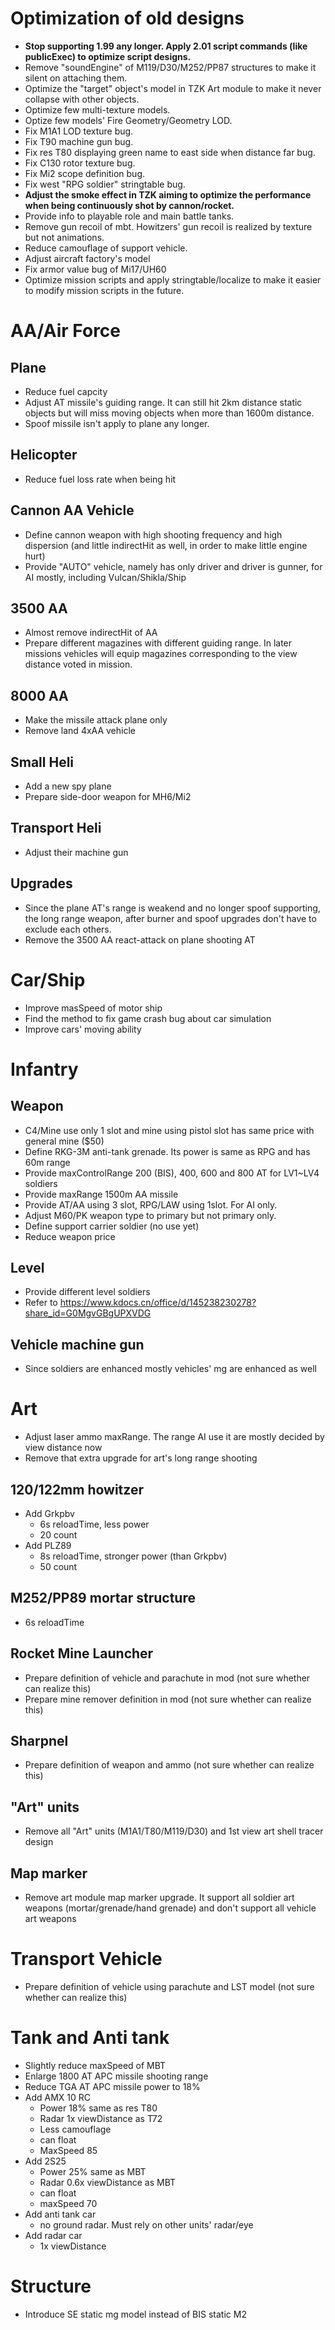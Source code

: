 # Optimization of old designs
+ **Stop supporting 1.99 any longer. Apply 2.01 script commands (like publicExec) to optimize script designs.**
+ Remove "soundEngine" of M119/D30/M252/PP87 structures to make it silent on attaching them.
+ Optimize the "target" object's model in TZK Art module to make it never collapse with other objects.
+ Optimize few multi-texture models.
+ Optize few models' Fire Geometry/Geometry LOD.
+ Fix M1A1 LOD texture bug.
+ Fix T90 machine gun bug.
+ Fix res T80 displaying green name to east side when distance far bug.
+ Fix C130 rotor texture bug.
+ Fix Mi2 scope definition bug.
+ Fix west "RPG soldier" stringtable bug.
+ **Adjust the smoke effect in TZK aiming to optimize the performance when being continuously shot by cannon/rocket.**
+ Provide info to playable role and main battle tanks.
+ Remove gun recoil of mbt. Howitzers' gun recoil is realized by texture but not animations.
+ Reduce camouflage of support vehicle.
+ Adjust aircraft factory's model
+ Fix armor value bug of Mi17/UH60
+ Optimize mission scripts and apply stringtable/localize to make it easier to modify mission scripts in the future.
# AA/Air Force
## Plane
+ Reduce fuel capcity
+ Adjust AT missile's guiding range. It can still hit 2km distance static objects but will miss moving objects when more than 1600m distance.
+ Spoof missile isn't apply to plane any longer.
## Helicopter
+ Reduce fuel loss rate when being hit
## Cannon AA Vehicle
+ Define cannon weapon with high shooting frequency and high dispersion (and little indirectHit as well, in order to make little engine hurt)
+ Provide "AUTO" vehicle, namely has only driver and driver is gunner, for AI mostly, including Vulcan/Shikla/Ship
## 3500 AA
+ Almost remove indirectHit of AA
+ Prepare different magazines with different guiding range. In later missions vehicles will equip magazines corresponding to the view distance voted in mission.
## 8000 AA
+ Make the missile attack plane only
+ Remove land 4xAA vehicle
## Small Heli
+ Add a new spy plane
+ Prepare side-door weapon for MH6/Mi2
## Transport Heli
+ Adjust their machine gun
## Upgrades
+ Since the plane AT's range is weakend and no longer spoof supporting, the long range weapon, after burner and spoof upgrades don't have to exclude each others.
+ Remove the 3500 AA react-attack on plane shooting AT
# Car/Ship
+ Improve masSpeed of motor ship
+ Find the method to fix game crash bug about car simulation
+ Improve cars' moving ability
# Infantry
## Weapon
+ C4/Mine use only 1 slot and mine using pistol slot has same price with general mine ($50)
+ Define RKG-3M anti-tank grenade. Its power is same as RPG and has 60m range
+ Provide maxControlRange 200 (BIS), 400, 600 and 800 AT for LV1~LV4 soldiers
+ Provide maxRange 1500m AA missile
+ Provide AT/AA using 3 slot, RPG/LAW using 1slot. For AI only.
+ Adjust M60/PK weapon type to primary but not primary only.
+ Define support carrier soldier (no use yet)
+ Reduce weapon price
## Level
+ Provide different level soldiers
+ Refer to https://www.kdocs.cn/office/d/145238230278?share_id=G0MgvGBgUPXVDG
## Vehicle machine gun
+ Since soldiers are enhanced mostly vehicles' mg are enhanced as well
# Art
+ Adjust laser ammo maxRange. The range AI use it are mostly decided by view distance now
+ Remove that extra upgrade for art's long range shooting
## 120/122mm howitzer
+ Add Grkpbv
    + 6s reloadTime, less power
    + 20 count
+ Add PLZ89
    + 8s reloadTime, stronger power (than Grkpbv)
    + 50 count
## M252/PP89 mortar structure
+ 6s reloadTime
## Rocket Mine Launcher
+ Prepare definition of vehicle and parachute in mod (not sure whether can realize this)
+ Prepare mine remover definition in mod (not sure whether can realize this)
## Sharpnel
+ Prepare definition of weapon and ammo (not sure whether can realize this)
## "Art" units
+ Remove all "Art" units (M1A1/T80/M119/D30) and 1st view art shell tracer design
## Map marker
+ Remove art module map marker upgrade. It support all soldier art weapons (mortar/grenade/hand grenade) and don't support all vehicle art weapons
# Transport Vehicle
+ Prepare definition of vehicle using parachute and LST model (not sure whether can realize this)
# Tank and Anti tank
+ Slightly reduce maxSpeed of MBT
+ Enlarge 1800 AT APC missile shooting range
+ Reduce TGA AT APC missile power to 18%
+ Add AMX 10 RC
    + Power 18% same as res T80
    + Radar 1x viewDistance as T72
    + Less camouflage
    + can float
    + MaxSpeed 85
+ Add 2S25
    + Power 25% same as MBT
    + Radar 0.6x viewDistance as MBT
    + can float
    + maxSpeed 70
+ Add anti tank car
    + no ground radar. Must rely on other units' radar/eye
+ Add radar car
    + 1x viewDistance
# Structure
+ Introduce SE static mg model instead of BIS static M2